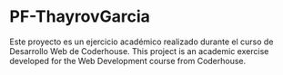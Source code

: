# PF-ThayrovGarcia
Este proyecto es un ejercicio académico realizado durante el curso de Desarrollo Web de Coderhouse.
This project is an academic exercise developed for the Web Development course from Coderhouse.
